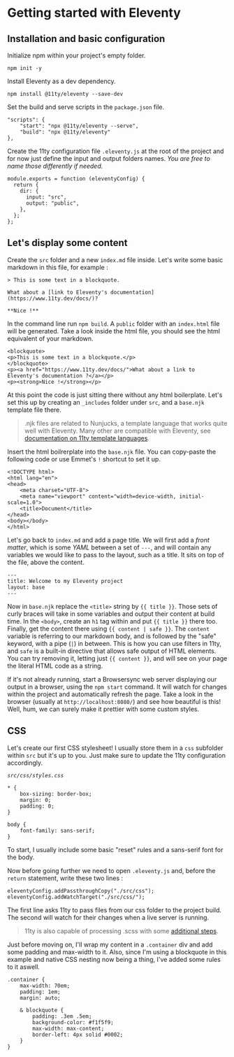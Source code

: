 # Getting started with Eleventy

## Installation and basic configuration

Initialize npm within your project's empty folder.

`npm init -y`

Install Eleventy as a dev dependency.

`npm install @11ty/eleventy --save-dev`

Set the build and serve scripts in the `package.json` file.
```
"scripts": {
    "start": "npx @11ty/eleventy --serve",
    "build": "npx @11ty/eleventy"
},
```

Create the 11ty configuration file `.eleventy.js` at the root of the project and for now just define the input and output folders names.
*You are free to name those differently if needed.*
```
module.exports = function (eleventyConfig) {
  return {
    dir: {
      input: "src",
      output: "public",
    },
  };
};
```

## Let's display some content
Create the `src` folder and a new `index.md` file inside.
Let's write some basic markdown in this file, for example :
```
> This is some text in a blockquote.

What about a [link to Eleventy's documentation](https://www.11ty.dev/docs/)?

**Nice !**
```

In the command line run `npm build`. A `public` folder with an `index.html` file will be generated. Take a look inside the html file, you should see the html equivalent of your markdown.
```
<blockquote>
<p>This is some text in a blockquote.</p>
</blockquote>
<p><a href="https://www.11ty.dev/docs/">What about a link to Eleventy's documentation ?</a></p>
<p><strong>Nice !</strong></p>
```

At this point the code is just sitting there without any html boilerplate. Let's set this up by creating an `_includes` folder under `src`, and a `base.njk` template file there.

> .njk files are related to Nunjucks, a template language that works quite well with Eleventy. Many other are compatible with Eleventy, see [documentation on 11ty template languages](https://www.11ty.dev/docs/languages/).

Insert the html boilrerplate into the `base.njk` file. You can copy-paste the following code or use Emmet's `!` shortcut to set it up.

```
<!DOCTYPE html>
<html lang="en">
<head>
    <meta charset="UTF-8">
    <meta name="viewport" content="width=device-width, initial-scale=1.0">
    <title>Document</title>
</head>
<body></body>
</html>
```

Let's go back to `index.md` and add a page title. We will first add a *front matter*, which is some *YAML* between a set of `---`, and will contain any variables we would like to pass to the layout, such as a title. It sits on top of the file, above the content.

```
---
title: Welcome to my Eleventy project
layout: base
---
```

Now in `base.njk` replace the `<title>` string by `{{ title }}`. Those sets of curly braces will take in some variables and output their content at build time. In the `<body>`, create an `h1` tag within and put `{{ title }}` there too. Finally, get the content there using `{{ content | safe }}`. The `content` variable is referring to our markdown body, and is followed by the "safe" keyword, with a pipe (`|`) in between. This is how you can use filters in 11ty, and `safe` is a built-in directive that allows safe output of HTML elements. You can try removing it, letting just `{{ content }}`, and will see on your page the literal HTML code as a string.

If it's not already running, start a Browsersync web server displaying our output in a browser, using the `npm start` command. It will watch for changes within the project and automatically refresh the page. Take a look in the browser (usually at `http://localhost:8080/`) and see how beautiful is this! Well, hum, we can surely make it prettier with some custom styles.


## CSS

Let's create our first CSS stylesheet! I usually store them in a `css` subfolder within `src` but it's up to you. Just make sure to update the 11ty configuration accordingly.

*`src/css/styles.css`*
```
* {
    box-sizing: border-box;
    margin: 0;
    padding: 0;
}

body {
    font-family: sans-serif;
}
```

To start, I usually include some basic "reset" rules and a sans-serif font for the body. 

Now before going further we need to open `.eleventy.js` and, before the `return` statement, write these two lines :
```
eleventyConfig.addPassthroughCopy("./src/css");
eleventyConfig.addWatchTarget("./src/css/");
```
The first line asks 11ty to pass files from our css folder to the project build. The second will watch for their changes when a live server is running.

> 11ty is also capable of processing .scss with some [additional steps](https://11ty.rocks/posts/process-css-with-lightningcss/).

Just before moving on, I'll wrap my content in a `.container` div and add some padding and max-width to it. Also, since I'm using a blockquote in this example and native CSS nesting now being a thing, I've added some rules to it aswell.

```
.container {
    max-width: 70em;
    padding: 1em;
    margin: auto;
        
    & blockquote {
        padding: .3em .5em;
        background-color: #f1f5f9;
        max-width: max-content;
        border-left: 4px solid #0002;
    }
}
```